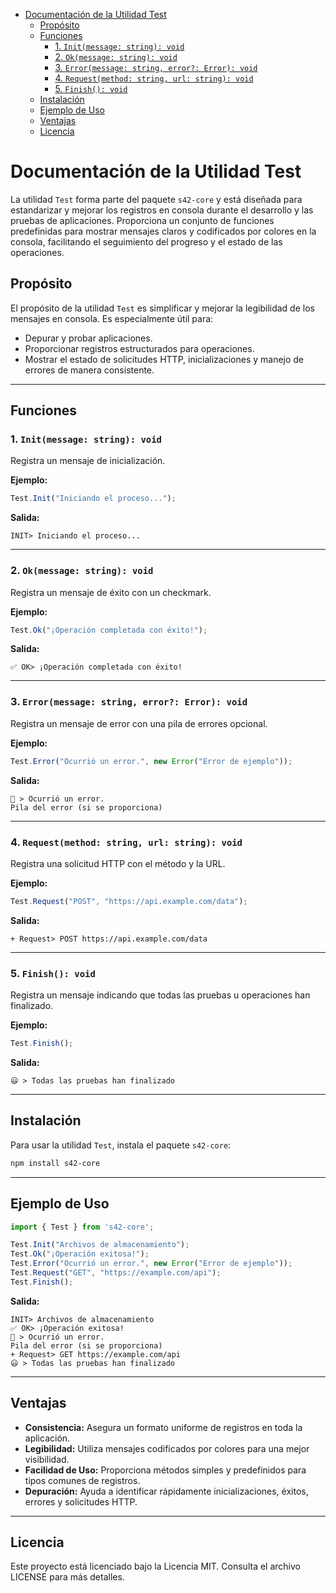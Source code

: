 - [Documentación de la Utilidad Test](#documentación-de-la-utilidad-test)
	- [Propósito](#propósito)
	- [Funciones](#funciones)
		- [1. `Init(message: string): void`](#1-initmessage-string-void)
		- [2. `Ok(message: string): void`](#2-okmessage-string-void)
		- [3. `Error(message: string, error?: Error): void`](#3-errormessage-string-error-error-void)
		- [4. `Request(method: string, url: string): void`](#4-requestmethod-string-url-string-void)
		- [5. `Finish(): void`](#5-finish-void)
	- [Instalación](#instalación)
	- [Ejemplo de Uso](#ejemplo-de-uso)
	- [Ventajas](#ventajas)
	- [Licencia](#licencia)


# Documentación de la Utilidad Test

La utilidad `Test` forma parte del paquete `s42-core` y está diseñada para estandarizar y mejorar los registros en consola durante el desarrollo y las pruebas de aplicaciones. Proporciona un conjunto de funciones predefinidas para mostrar mensajes claros y codificados por colores en la consola, facilitando el seguimiento del progreso y el estado de las operaciones.

## Propósito

El propósito de la utilidad `Test` es simplificar y mejorar la legibilidad de los mensajes en consola. Es especialmente útil para:

- Depurar y probar aplicaciones.
- Proporcionar registros estructurados para operaciones.
- Mostrar el estado de solicitudes HTTP, inicializaciones y manejo de errores de manera consistente.

---

## Funciones

### 1. `Init(message: string): void`
Registra un mensaje de inicialización.

**Ejemplo:**
```typescript
Test.Init("Iniciando el proceso...");
```
**Salida:**
```
INIT> Iniciando el proceso...
```

---

### 2. `Ok(message: string): void`
Registra un mensaje de éxito con un checkmark.

**Ejemplo:**
```typescript
Test.Ok("¡Operación completada con éxito!");
```
**Salida:**
```
✅ OK> ¡Operación completada con éxito!
```

---

### 3. `Error(message: string, error?: Error): void`
Registra un mensaje de error con una pila de errores opcional.

**Ejemplo:**
```typescript
Test.Error("Ocurrió un error.", new Error("Error de ejemplo"));
```
**Salida:**
```
📛 > Ocurrió un error.
Pila del error (si se proporciona)
```

---

### 4. `Request(method: string, url: string): void`
Registra una solicitud HTTP con el método y la URL.

**Ejemplo:**
```typescript
Test.Request("POST", "https://api.example.com/data");
```
**Salida:**
```
+ Request> POST https://api.example.com/data
```

---

### 5. `Finish(): void`
Registra un mensaje indicando que todas las pruebas u operaciones han finalizado.

**Ejemplo:**
```typescript
Test.Finish();
```
**Salida:**
```
😃 > Todas las pruebas han finalizado
```

---

## Instalación

Para usar la utilidad `Test`, instala el paquete `s42-core`:

```bash
npm install s42-core
```

---

## Ejemplo de Uso

```typescript
import { Test } from 's42-core';

Test.Init("Archivos de almacenamiento");
Test.Ok("¡Operación exitosa!");
Test.Error("Ocurrió un error.", new Error("Error de ejemplo"));
Test.Request("GET", "https://example.com/api");
Test.Finish();
```

**Salida:**
```
INIT> Archivos de almacenamiento
✅ OK> ¡Operación exitosa!
📛 > Ocurrió un error.
Pila del error (si se proporciona)
+ Request> GET https://example.com/api
😃 > Todas las pruebas han finalizado
```

---

## Ventajas

- **Consistencia:** Asegura un formato uniforme de registros en toda la aplicación.
- **Legibilidad:** Utiliza mensajes codificados por colores para una mejor visibilidad.
- **Facilidad de Uso:** Proporciona métodos simples y predefinidos para tipos comunes de registros.
- **Depuración:** Ayuda a identificar rápidamente inicializaciones, éxitos, errores y solicitudes HTTP.

---

## Licencia

Este proyecto está licenciado bajo la Licencia MIT. Consulta el archivo LICENSE para más detalles.

